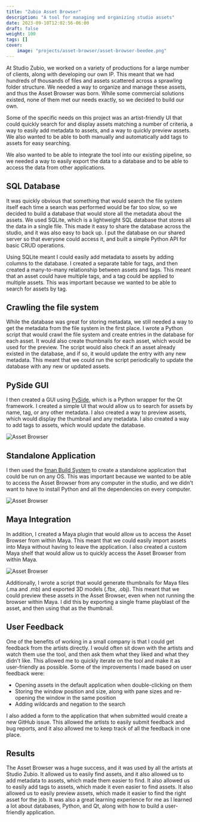 ```yaml
---
title: "Zubio Asset Browser"
description: "A tool for managing and organizing studio assets"
date: 2023-09-10T12:02:56-06:00
draft: false
weight: 100
tags: []
cover:
    image: "projects/asset-browser/asset-browser-beedee.png"
---
```


At Studio Zubio, we worked on a variety of productions for a large number of clients, along with developing our own IP. This meant that we had hundreds of thousands of files and assets scattered across a sprawling folder structure. We needed a way to organize and manage these assets, and thus the Asset Browser was born. While some commercial solutions existed, none of them met our needs exactly, so we decided to build our own.

Some of the specific needs on this project was an artist-friendly UI that could quickly search for and display assets matching a number of criteria, a way to easily add metadata to assets, and a way to quickly preview assets. We also wanted to be able to both manually and automatically add tags to assets for easy searching.

We also wanted to be able to integrate the tool into our existing pipeline, so we needed a way to easily export the data to a database and to be able to access the data from other applications.

## SQL Database

It was quickly obvious that something that would search the file system itself each time a search was performed would be far too slow, so we decided to build a database that would store all the metadata about the assets. We used SQLite, which is a lightweight SQL database that stores all the data in a single file. This made it easy to share the database across the studio, and it was also easy to back up. I put the database on our shared server so that everyone could access it, and built a simple Python API for basic CRUD operations.

Using SQLite meant I could easily add metadata to assets by adding columns to the database. I created a separate table for tags, and then created a many-to-many relationship between assets and tags. This meant that an asset could have multiple tags, and a tag could be applied to multiple assets. This was important because we wanted to be able to search for assets by tag.

## Crawling the file system

While the database was great for storing metadata, we still needed a way to get the metadata from the file system in the first place. I wrote a Python script that would crawl the file system and create entries in the database for each asset. It would also create thumbnails for each asset, which would be used for the preview. The script would also check if an asset already existed in the database, and if so, it would update the entry with any new metadata. This meant that we could run the script periodically to update the database with any new or updated assets.

## PySide GUI

I then created a GUI using [PySide](https://pypi.org/project/PySide2/), which is a Python wrapper for the Qt framework. I created a simple UI that would allow us to search for assets by name, tag, or any other metadata. I also created a way to preview assets, which would display the thumbnail and any metadata. I also created a way to add tags to assets, which would update the database.

![Asset Browser](/projects/asset-browser/asset-browser-beedee.png)

## Standalone Application

I then used the [fman Build System](https://build-system.fman.io/) to create a standalone application that could be run on any OS. This was important because we wanted to be able to access the Asset Browser from any computer in the studio, and we didn't want to have to install Python and all the dependencies on every computer.

![Asset Browser](/projects/asset-browser/asset-browser-windows.png)

## Maya Integration

In addition, I created a Maya plugin that would allow us to access the Asset Browser from within Maya. This meant that we could easily import assets into Maya without having to leave the application. I also created a custom Maya shelf that would allow us to quickly access the Asset Browser from within Maya.

![Asset Browser](/projects/asset-browser/asset-browser-maya.png)

Additionally, I wrote a script that would generate thumbnails for Maya files (.ma and .mb) and exported 3D models (.fbx, .obj). This meant that we could preview these assets in the Asset Browser, even when not running the browser within Maya. I did this by exporting a single frame playblast of the asset, and then using that as the thumbnail.

## User Feedback

One of the benefits of working in a small company is that I could get feedback from the artists directly. I would often sit down with the artists and watch them use the tool, and then ask them what they liked and what they didn't like. This allowed me to quickly iterate on the tool and make it as user-friendly as possible. Some of the improvements I made based on user feedback were:

- Opening assets in the default application when double-clicking on them
- Storing the window position and size, along with pane sizes and re-opening the window in the same position
- Adding wildcards and negation to the search

I also added a form to the application that when submitted would create a new GitHub issue. This allowed the artists to easily submit feedback and bug reports, and it also allowed me to keep track of all the feedback in one place.

## Results

The Asset Browser was a huge success, and it was used by all the artists at Studio Zubio. It allowed us to easily find assets, and it also allowed us to add metadata to assets, which made them easier to find. It also allowed us to easily add tags to assets, which made it even easier to find assets. It also allowed us to easily preview assets, which made it easier to find the right asset for the job. It was also a great learning experience for me as I learned a lot about databases, Python, and Qt, along with how to build a user-friendly application.
